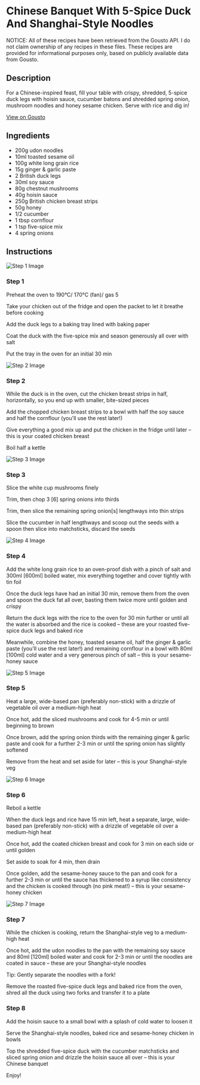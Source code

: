# Chinese Banquet With 5-Spice Duck And Shanghai-Style Noodles 

NOTICE: All of these recipes have been retrieved from the Gousto API. I do not claim ownership of any recipes in these files. These recipes are provided for informational purposes only, based on publicly available data from Gousto.

## Description

For a Chinese-inspired feast, fill your table with crispy, shredded, 5-spice duck legs with hoisin sauce, cucumber batons and shredded spring onion, mushroom noodles and honey sesame chicken. Serve with rice and dig in!

[View on Gousto](https://www.gousto.co.uk/recipes/cookbook/chinese-banquet-with-5-spice-duck-shanghai-style-noodles)

## Ingredients

- 200g udon noodles
- 10ml toasted sesame oil
- 100g white long grain rice
- 15g ginger & garlic paste
- 2 British duck legs
- 30ml soy sauce
- 80g chestnut mushrooms
- 40g hoisin sauce
- 250g British chicken breast strips
- 50g honey
- 1/2 cucumber
- 1 tbsp cornflour
- 1 tsp five-spice mix
- 4 spring onions

## Instructions

![Step 1 Image](https://production-media.gousto.co.uk/cms/recipe-step-image/Step-1-1641298143116-x200.jpg)

### Step 1

Preheat the oven to 190°C/ 170°C (fan)/ gas 5

Take your chicken out of the fridge and open the packet to let it breathe before cooking

Add the duck legs to a baking tray lined with baking paper

Coat the duck with the five-spice mix and season generously all over with salt

Put the tray in the oven for an initial 30 min

![Step 2 Image](https://production-media.gousto.co.uk/cms/recipe-step-image/Step-2-1641298146224-x200.jpg)

### Step 2

While the duck is in the oven, cut the chicken breast strips in half, horizontally, so you end up with smaller, bite-sized pieces

Add the chopped chicken breast strips to a bowl with half the soy sauce and half the cornflour (you'll use the rest later!)

Give everything a good mix up and put the chicken in the fridge until later – this is your coated chicken breast

Boil half a kettle

![Step 3 Image](https://production-media.gousto.co.uk/cms/recipe-step-image/Step-3-1641298155098-x200.jpg)

### Step 3

Slice the white cup mushrooms finely

Trim, then chop 3 <span class="text-danger">[6]</span> spring onions into thirds

Trim, then slice the remaining spring onion<span class="text-danger">[s]</span> lengthways into thin strips

Slice the cucumber in half lengthways and scoop out the seeds with a spoon then slice into matchsticks, discard the seeds

![Step 4 Image](https://production-media.gousto.co.uk/cms/recipe-step-image/Step-4-1641298206746-x200.jpg)

### Step 4

Add the white long grain rice to an oven-proof dish with a pinch of salt and 300ml <span class="text-danger">[600ml]</span> boiled water, mix everything together and cover tightly with tin foil

Once the duck legs have had an initial 30 min, remove them from the oven and spoon the duck fat all over, basting them twice more until golden and crispy

Return the duck legs with the rice to the oven for 30 min further or until all the water is absorbed and the rice is cooked – these are your roasted five-spice duck legs and baked rice

Meanwhile, combine the honey, toasted sesame oil, half the ginger & garlic paste (you'll use the rest later!) and remaining cornflour in a bowl with 80ml <span class="text-danger">[100ml]</span> cold water and a very generous pinch of salt – this is your sesame-honey sauce

![Step 5 Image](https://production-media.gousto.co.uk/cms/recipe-step-image/Step-5-1641298210594-x200.jpg)

### Step 5

Heat a large, wide-based pan (preferably non-stick) with a drizzle of vegetable oil over a medium-high heat

Once hot, add the sliced mushrooms and cook for 4-5 min or until beginning to brown

Once brown, add the spring onion thirds with the remaining ginger & garlic paste and cook for a further 2-3 min or until the spring onion has slightly softened

Remove from the heat and set aside for later – this is your Shanghai-style veg

![Step 6 Image](https://production-media.gousto.co.uk/cms/recipe-step-image/Step-6-1641298216033-x200.jpg)

### Step 6

Reboil a kettle

When the duck legs and rice have 15 min left, heat a separate, large, wide-based pan (preferably non-stick) with a drizzle of vegetable oil over a medium-high heat

Once hot, add the coated chicken breast and cook for 3 min on each side or until golden

Set aside to soak for 4 min, then drain

Once golden, add the sesame-honey sauce to the pan and cook for a further 2-3 min or until the sauce has thickened to a syrup like consistency and the chicken is cooked through (no pink meat!) – this is your sesame-honey chicken

![Step 7 Image](https://production-media.gousto.co.uk/cms/recipe-step-image/Step-7-1641298221469-x200.jpg)

### Step 7

While the chicken is cooking, return the Shanghai-style veg to a medium-high heat

Once hot, add the udon noodles to the pan with the remaining soy sauce and 80ml<span class="text-danger"> [120ml]</span> boiled water and cook for 2-3 min or until the noodles are coated in sauce – these are your Shanghai-style noodles

Tip: Gently separate the noodles with a fork!

Remove the roasted five-spice duck legs and baked rice from the oven, shred all the duck using two forks and transfer it to a plate

### Step 8

Add the hoisin sauce to a small bowl with a splash of cold water to loosen it

Serve the Shanghai-style noodles, baked rice and sesame-honey chicken in bowls

Top the shredded five-spice duck with the cucumber matchsticks and sliced spring onion and drizzle the hoisin sauce all over – this is your Chinese banquet

Enjoy!

